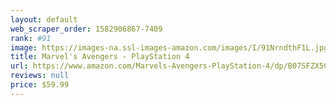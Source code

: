 ```yaml
---
layout: default 
﻿web_scraper_order: 1582906867-7409
rank: #91
image: https://images-na.ssl-images-amazon.com/images/I/91NrndthF1L.jpg
title: Marvel's Avengers - PlayStation 4
url: https://www.amazon.com/Marvels-Avengers-PlayStation-4/dp/B07SFZX5CH/ref=zg_mw_videogames_91?_encoding=UTF8&psc=1&refRID=C62WCF5X3M60X6CESHWA
reviews: null
price: $59.99 
---
```


